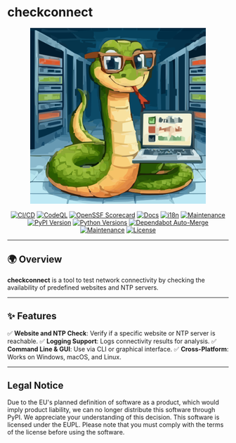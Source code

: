 # checkconnect

<div align="center">
<img src="https://raw.githubusercontent.com/jmuelbert/checkconnect/main/docs/assets/images/logo.svg" alt="checkconnect logo" width="400" role="img">

[![CI/CD](https://github.com/jmuelbert/checkconnect/actions/workflows/ci.yml/badge.svg)](https://github.com/jmuelbert/checkconnect/actions/workflows/ci.yml)
[![CodeQL](https://github.com/jmuelbert/checkconnect/actions/workflows/codeql-analysis.yml/badge.svg)](https://github.com/jmuelbert/checkconnect/actions/workflows/codeql-analysis.yml)
[![OpenSSF Scorecard](https://github.com/jmuelbert/checkconnect/actions/workflows/scorecard.yml/badge.svg)](https://github.com/jmuelbert/checkconnect/actions/workflows/scorecard.yml)
[![Docs](https://github.com/jmuelbert/checkconnect/actions/workflows/docs-deploy.yml/badge.svg)](https://jmuelbert.github.io/checkconnect/)
[![i18n](https://github.com/jmuelbert/checkconnect/actions/workflows/i18n.yml/badge.svg)](https://github.com/jmuelbert/checkconnect/actions/workflows/i18n.yml)
[![Maintenance](https://github.com/jmuelbert/checkconnect/actions/workflows/maintenance.yml/badge.svg)](https://github.com/jmuelbert/checkconnect/actions/workflows/maintenance.yml)
[![PyPI Version](https://img.shields.io/pypi/v/checkconnect.svg?logo=pypi&label=PyPI)](https://pypi.org/project/checkconnect/)
[![Python Versions](https://img.shields.io/pypi/pyversions/checkconnect.svg?logo=python&label=Python)](https://pypi.org/project/checkconnect/)
[![Dependabot Auto-Merge](https://github.com/jmuelbert/checkconnect/actions/workflows/dependabot-merge.yml/badge.svg)](https://github.com/jmuelbert/checkconnect/actions/workflows/dependabot-merge.yml)
[![Maintenance](https://github.com/jmuelbert/checkconnect/actions/workflows/maintenance.yml/badge.svg)](https://github.com/jmuelbert/checkconnect/actions/workflows/maintenance.yml)
[![License](https://img.shields.io/badge/license-EUPL-blue.svg)](https://joinup.ec.europa.eu/page/eupl-text-11-12)

</div>

---

## 🌍 Overview

**checkconnect** is a tool to test network connectivity by checking the availability of predefined websites and NTP servers.

---

## ✨ Features

✅ **Website and NTP Check**: Verify if a specific website or NTP server is reachable. ✅ **Logging Support**: Logs connectivity results for analysis. ✅ **Command Line & GUI**: Use via CLI or graphical interface. ✅ **Cross-Platform**: Works on Windows,
macOS, and Linux.

---

## Legal Notice

Due to the EU's planned definition of software as a product, which would imply product liability, we can no longer distribute this software through PyPI. We appreciate your understanding of this decision. This software is licensed under the EUPL. Please
note that you must comply with the terms of the license before using the software.
